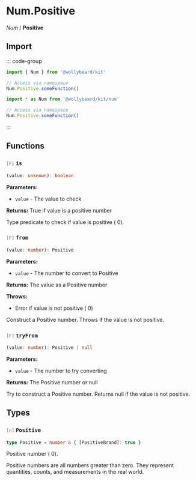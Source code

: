 # Num.Positive

_Num_ / **Positive**

## Import

::: code-group

```typescript [Namespace]
import { Num } from '@wollybeard/kit'

// Access via namespace
Num.Positive.someFunction()
```

```typescript [Barrel]
import * as Num from '@wollybeard/kit/num'

// Access via namespace
Num.Positive.someFunction()
```

:::

## Functions

### <span style="opacity: 0.6; font-weight: normal; font-size: 0.85em;">`[F]`</span> `is`

```typescript
(value: unknown): boolean
```

<SourceLink href="https://github.com/jasonkuhrt/kit/blob/main/./src/domains/num/positive/positive.ts#L40" />

**Parameters:**

- `value` - The value to check

**Returns:** True if value is a positive number

Type predicate to check if value is positive ( 0).

### <span style="opacity: 0.6; font-weight: normal; font-size: 0.85em;">`[F]`</span> `from`

```typescript
(value: number): Positive
```

<SourceLink href="https://github.com/jasonkuhrt/kit/blob/main/./src/domains/num/positive/positive.ts#L60" />

**Parameters:**

- `value` - The number to convert to Positive

**Returns:** The value as a Positive number

**Throws:**

- Error if value is not positive ( 0)

Construct a Positive number. Throws if the value is not positive.

### <span style="opacity: 0.6; font-weight: normal; font-size: 0.85em;">`[F]`</span> `tryFrom`

```typescript
(value: number): Positive | null
```

<SourceLink href="https://github.com/jasonkuhrt/kit/blob/main/./src/domains/num/positive/positive.ts#L80" />

**Parameters:**

- `value` - The number to try converting

**Returns:** The Positive number or null

Try to construct a Positive number. Returns null if the value is not positive.

## Types

### <span style="opacity: 0.6; font-weight: normal; font-size: 0.85em;">`[∩]`</span> `Positive`

```typescript
type Positive = number & { [PositiveBrand]: true }
```

<SourceLink href="https://github.com/jasonkuhrt/kit/blob/main/./src/domains/num/positive/positive.ts#L24" />

Positive number ( 0).

Positive numbers are all numbers greater than zero. They represent quantities, counts, and measurements in the real world.
